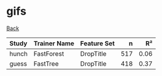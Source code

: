 # gifs

[Back](../index.md)

|Study|Trainer Name|Feature Set|n|R²|
|:---|:---|:---|---:|---:|
|hunch|FastForest|DropTitle|517|0.06|
|guess|FastTree|DropTitle|418|0.37|

